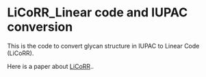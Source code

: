# LiCoRR_Linear code and IUPAC conversion
This is the code to convert glycan structure in IUPAC to Linear Code (LiCoRR).

Here is a paper about [LiCoRR](https://pmc.ncbi.nlm.nih.gov/articles/PMC7607430/)..
